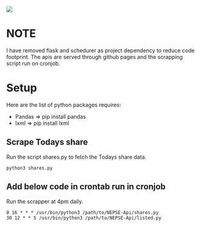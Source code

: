 ![](https://i.imgur.com/WzqBk1p.png)

# NOTE
I have removed flask and schedurer as project dependency to reduce code footprint. The apis are served through github pages and the scrapping script run on cronjob.

# Setup
Here are the list of python packages requires:
- Pandas => pip install pandas
- lxml => pip install lxml

## Scrape Todays share
Run the script shares.py to fetch the Todays share data.

```
python3 shares.py

```

## Add below code in crontab run in cronjob
Run the scrapper at 4pm daily.
```
0 16 * * * /usr/bin/python3 /path/to/NEPSE-Api/shares.py
30 12 * * 5 /usr/bin/python3 /path/to/NEPSE-Api/listed.py
```
